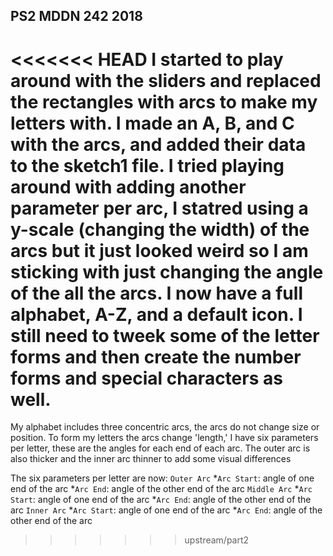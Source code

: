 ## PS2 MDDN 242 2018

<<<<<<< HEAD
I started to play around with the sliders and replaced the rectangles with arcs to make my letters with.
I made an A, B, and C with the arcs, and added their data to the sketch1 file.
I tried playing around with adding another parameter per arc, I statred using a y-scale (changing the width) of the arcs but it just looked weird so I am sticking with just changing the angle of the all the arcs.
I now have a full alphabet, A-Z, and a default icon. I still need to tweek some of the letter forms and then create the number forms and special characters as well.
=======
My alphabet includes three concentric arcs, the arcs do not change size or position. To form my letters the arcs change 'length,' I have six parameters per letter, these are the angles for each end of each arc. The outer arc is also thicker and the inner arc thinner to add some visual differences

The six parameters per letter are now:
	`Outer Arc`
		*`Arc Start`: angle of one end of the arc
		*`Arc End`: angle of the other end of the arc
	`Middle Arc`
		*`Arc Start`: angle of one end of the arc
		*`Arc End`: angle of the other end of the arc
	`Inner Arc`
		*`Arc Start`: angle of one end of the arc
		*`Arc End`: angle of the other end of the arc

>>>>>>> upstream/part2
